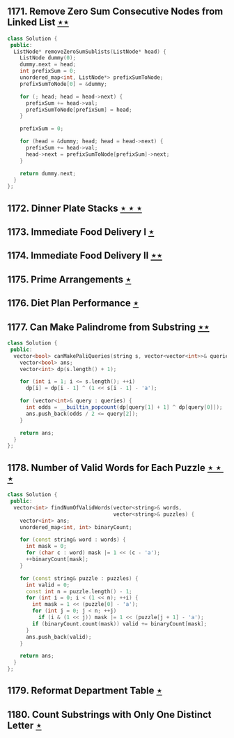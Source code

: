 ## 1171. Remove Zero Sum Consecutive Nodes from Linked List [$\star\star$](https://leetcode.com/problems/remove-zero-sum-consecutive-nodes-from-linked-list)

```cpp
class Solution {
 public:
  ListNode* removeZeroSumSublists(ListNode* head) {
    ListNode dummy(0);
    dummy.next = head;
    int prefixSum = 0;
    unordered_map<int, ListNode*> prefixSumToNode;
    prefixSumToNode[0] = &dummy;

    for (; head; head = head->next) {
      prefixSum += head->val;
      prefixSumToNode[prefixSum] = head;
    }

    prefixSum = 0;

    for (head = &dummy; head; head = head->next) {
      prefixSum += head->val;
      head->next = prefixSumToNode[prefixSum]->next;
    }

    return dummy.next;
  }
};
```

## 1172. Dinner Plate Stacks [$\star\star\star$](https://leetcode.com/problems/dinner-plate-stacks)

## 1173. Immediate Food Delivery I [$\star$](https://leetcode.com/problems/immediate-food-delivery-i)

## 1174. Immediate Food Delivery II [$\star\star$](https://leetcode.com/problems/immediate-food-delivery-ii)

## 1175. Prime Arrangements [$\star$](https://leetcode.com/problems/prime-arrangements)

## 1176. Diet Plan Performance [$\star$](https://leetcode.com/problems/diet-plan-performance)

## 1177. Can Make Palindrome from Substring [$\star\star$](https://leetcode.com/problems/can-make-palindrome-from-substring)

```cpp
class Solution {
 public:
  vector<bool> canMakePaliQueries(string s, vector<vector<int>>& queries) {
    vector<bool> ans;
    vector<int> dp(s.length() + 1);

    for (int i = 1; i <= s.length(); ++i)
      dp[i] = dp[i - 1] ^ (1 << s[i - 1] - 'a');

    for (vector<int>& query : queries) {
      int odds = __builtin_popcount(dp[query[1] + 1] ^ dp[query[0]]);
      ans.push_back(odds / 2 <= query[2]);
    }

    return ans;
  }
};
```

## 1178. Number of Valid Words for Each Puzzle [$\star\star\star$](https://leetcode.com/problems/number-of-valid-words-for-each-puzzle)

```cpp
class Solution {
 public:
  vector<int> findNumOfValidWords(vector<string>& words,
                                  vector<string>& puzzles) {
    vector<int> ans;
    unordered_map<int, int> binaryCount;

    for (const string& word : words) {
      int mask = 0;
      for (char c : word) mask |= 1 << (c - 'a');
      ++binaryCount[mask];
    }

    for (const string& puzzle : puzzles) {
      int valid = 0;
      const int n = puzzle.length() - 1;
      for (int i = 0; i < (1 << n); ++i) {
        int mask = 1 << (puzzle[0] - 'a');
        for (int j = 0; j < n; ++j)
          if (i & (1 << j)) mask |= 1 << (puzzle[j + 1] - 'a');
        if (binaryCount.count(mask)) valid += binaryCount[mask];
      }
      ans.push_back(valid);
    }

    return ans;
  }
};
```

## 1179. Reformat Department Table [$\star$](https://leetcode.com/problems/reformat-department-table)

## 1180. Count Substrings with Only One Distinct Letter [$\star$](https://leetcode.com/problems/count-substrings-with-only-one-distinct-letter)
